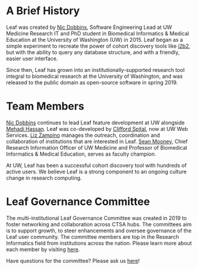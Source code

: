 # A Brief History
Leaf was created by <a href="https://github.com/ndobb" target="_blank">Nic Dobbins</a>, Software Engineering Lead at UW Medicine Research IT and PhD student in Biomedical Informatics & Medical Education at the University of Washington (UW) in 2015. Leaf began as a simple experiment to recreate the power of cohort discovery tools like [i2b2](https://www.i2b2.org/), but with the ability to query any database structure, and with a friendly, easier user interface. 

Since then, Leaf has grown into an institutionally-supported research tool integral to biomedical research at the University of Washington, and was released to the public domain as open-source software in spring 2019.

# Team Members
<a href="https://github.com/ndobb" target="_blank">Nic Dobbins</a> continues to lead Leaf feature development at UW alongside <a href="https://github.com/mh2727" target="_blank">Mehadi Hassan</a>. Leaf was co-developed by <a href="https://github.com/cspital" target="_blank">Clifford Spital</a>, now at UW Web Services. <a href="https://github.com/ezampino" target="_blank">Liz Zampino</a> manages the outreach, coordination and collaboration of institutions that are interested in Leaf. [Sean Mooney](http://bime.uw.edu/faculty/sean-mooney/), Chief Research Information Officer of UW Medicine and Professor of Biomedical Informatics & Medical Education, serves as faculty champion.

At UW, Leaf has been a successful cohort discovery tool with hundreds of active users. We believe Leaf is a strong component to an ongoing culture change in research computing.

# Leaf Governance Committee
The multi-institutional Leaf Governance Committee was created in 2019 to foster networking and collaboration across CTSA hubs. The committees aim is to support growth, to steer enhancements and oversee governance of the Leaf user community. The committee members are top in the Research Informatics field from institutions across the nation. Please learn more about each member by visiting <a href="https://rit.uw.edu/leaf-governance-committee-members/" target="_blank">here</a>.

Have questions for the committee? Please ask us <a href="https://rit.uw.edu/leaf-committee-contact/" target="_blank">here</a>!